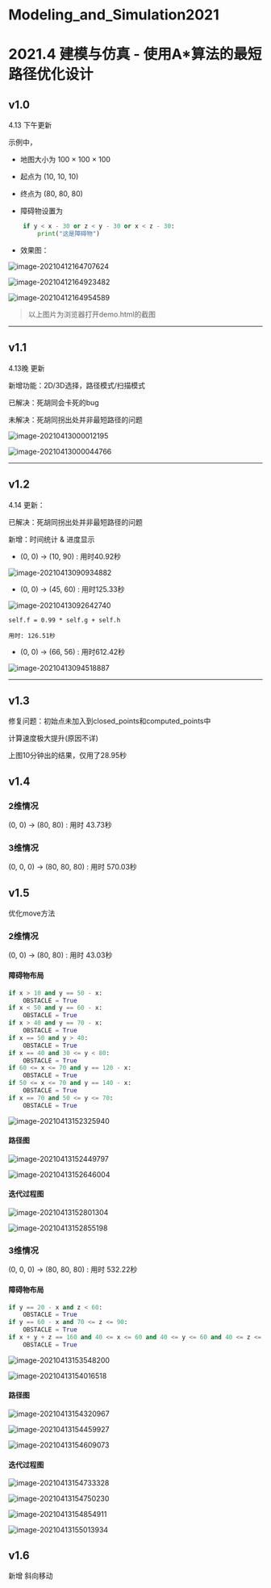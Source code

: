 # Modeling_and_Simulation2021

# 2021.4 建模与仿真 - 使用A*算法的最短路径优化设计



## v1.0  

4.13 下午更新

示例中，

+ 地图大小为 100 × 100 × 100
+ 起点为 (10, 10, 10)
+ 终点为 (80, 80, 80)

+ 障碍物设置为

```python
    if y < x - 30 or z < y - 30 or x < z - 30:
        print("这是障碍物")
```

+ 效果图：

![image-20210412164707624](README_image/image-20210412164707624.png)

![image-20210412164923482](README_image/image-20210412164923482.png)

![image-20210412164954589](README_image/image-20210412164954589.png)

> 以上图片为浏览器打开demo.html的截图

------

## v1.1

4.13晚 更新

新增功能：2D/3D选择，路径模式/扫描模式

已解决：死胡同会卡死的bug

未解决：死胡同拐出处并非最短路径的问题

![image-20210413000012195](README_image/image-20210413000012195.png)

![image-20210413000044766](README_image/image-20210413000044766.png)

-----

## v1.2

4.14 更新：

已解决：死胡同拐出处并非最短路径的问题

新增：时间统计 & 进度显示



+ (0, 0) → (10, 90) : 用时40.92秒

![image-20210413090934882](README_image/image-20210413090934882.png)

+ (0, 0) → (45, 60) : 用时125.33秒

![image-20210413092642740](README_image/image-20210413092642740.png)

```
self.f = 0.99 * self.g + self.h

用时: 126.51秒
```

+ (0, 0) → (66, 56) : 用时612.42秒

![image-20210413094518887](README_image/image-20210413094518887.png)

------

## v1.3

修复问题：初始点未加入到closed_points和computed_points中

计算速度极大提升(原因不详)

上图10分钟出的结果，仅用了28.95秒

## v1.4

### 2维情况

(0, 0) → (80, 80) : 用时 43.73秒

### 3维情况

(0, 0, 0) → (80, 80, 80) : 用时 570.03秒

## v1.5

优化move方法

### 2维情况

(0, 0) → (80, 80) : 用时 43.03秒

#### 障碍物布局

```python
if x > 10 and y == 50 - x:
    OBSTACLE = True
if x < 50 and y == 60 - x:
    OBSTACLE = True
if x > 40 and y == 70 - x:
    OBSTACLE = True
if x == 50 and y > 40:
    OBSTACLE = True
if x == 40 and 30 <= y < 80:
    OBSTACLE = True
if 60 <= x <= 70 and y == 120 - x:
    OBSTACLE = True
if 50 <= x <= 70 and y == 140 - x:
    OBSTACLE = True
if x == 70 and 50 <= y <= 70:
    OBSTACLE = True
```

![image-20210413152325940](log_image/image-20210413152325940.png)

#### 路径图

![image-20210413152449797](log_image/image-20210413152449797.png)

![image-20210413152646004](log_image/image-20210413152646004.png)

#### 迭代过程图

![image-20210413152801304](log_image/image-20210413152801304.png)

![image-20210413152855198](log_image/image-20210413152855198.png)

### 3维情况

(0, 0, 0) → (80, 80, 80) : 用时 532.22秒

#### 障碍物布局

```python
if y == 20 - x and z < 60:
    OBSTACLE = True
if y == 60 - x and 70 <= z <= 90:
    OBSTACLE = True
if x + y + z == 160 and 40 <= x <= 60 and 40 <= y <= 60 and 40 <= z <= 80:
    OBSTACLE = True
```

![image-20210413153548200](log_image/image-20210413153548200.png)

![image-20210413154016518](log_image/image-20210413154016518.png)

#### 路径图

![image-20210413154320967](log_image/image-20210413154320967.png)

![image-20210413154459927](log_image/image-20210413154459927.png)

![image-20210413154609073](log_image/image-20210413154609073.png)

#### 迭代过程图

![image-20210413154733328](log_image/image-20210413154733328.png)

![image-20210413154750230](log_image/image-20210413154750230.png)

![image-20210413154854911](log_image/image-20210413154854911.png)

![image-20210413155013934](log_image/image-20210413155013934.png)

## v1.6

新增 斜向移动